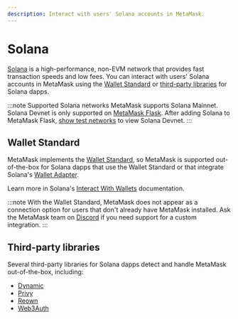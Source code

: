 ```yaml
---
description: Interact with users' Solana accounts in MetaMask.
---
```


# Solana

[Solana](https://solana.com/) is a high-performance, non-EVM network that provides fast transaction speeds and low fees.
You can interact with users' Solana accounts in MetaMask using the [Wallet Standard](#wallet-standard) or [third-party libraries](#third-party-libraries) for Solana dapps.

:::note Supported Solana networks
MetaMask supports Solana Mainnet.
Solana Devnet is only supported on [MetaMask Flask](/snaps/get-started/install-flask).
After adding Solana to MetaMask Flask, [show test networks](https://support.metamask.io/configure/networks/how-to-view-testnets-in-metamask/) to view Solana Devnet.
:::

## Wallet Standard

MetaMask implements the [Wallet Standard](https://github.com/wallet-standard/wallet-standard), so MetaMask is supported out-of-the-box for Solana dapps that use the Wallet Standard or that integrate Solana's [Wallet Adapter](https://github.com/anza-xyz/wallet-adapter/blob/master/APP.md).

Learn more in Solana's [Interact With Wallets](https://solana.com/developers/courses/intro-to-solana/interact-with-wallets) documentation.

:::note
With the Wallet Standard, MetaMask does not appear as a connection option for users that don't already have MetaMask installed.
Ask the MetaMask team on [Discord](https://discord.gg/consensys) if you need support for a custom integration.
:::

## Third-party libraries

Several third-party libraries for Solana dapps detect and handle MetaMask out-of-the-box, including:

- [Dynamic](https://docs.dynamic.xyz/introduction/welcome)
- [Privy](https://docs.privy.io/welcome)
- [Reown](https://docs.reown.com/overview)
- [Web3Auth](https://web3auth.io/docs)
